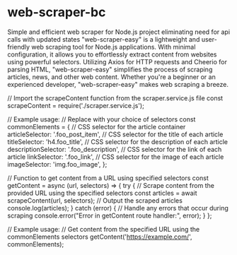 # web-scraper-bc
Simple and efficient web scraper for Node.js project eliminating need for api calls with updated states
"web-scraper-easy" is a lightweight and user-friendly web scraping tool for Node.js applications. With minimal configuration, 
it allows you to effortlessly extract content from websites using powerful selectors. Utilizing Axios for HTTP requests and Cheerio for parsing HTML, 
"web-scraper-easy" simplifies the process of scraping articles, news, and other web content. 
Whether you're a beginner or an experienced developer, "web-scraper-easy" makes web scraping a breeze.


// Import the scrapeContent function from the scraper.service.js file
const scrapeContent = require('./scraper.service.js');

// Example usage:
// Replace with your choice of selectors
const commonElements = {
    // CSS selector for the article container
    articleSelector: '.foo_post_item',
    // CSS selector for the title of each article
    titleSelector: 'h4.foo_title',
    // CSS selector for the description of each article
    descriptionSelector: '.foo_description',
    // CSS selector for the link of each article
    linkSelector: '.foo_link',
    // CSS selector for the image of each article
    imageSelector: 'img.foo_image',
};

// Function to get content from a URL using specified selectors
const getContent = async (url, selectors) => {
    try {
        // Scrape content from the provided URL using the specified selectors
        const articles = await scrapeContent(url, selectors);
        // Output the scraped articles
        console.log(articles);
    } catch (error) {
        // Handle any errors that occur during scraping
        console.error("Error in getContent route handler:", error);
    }
};

// Example usage:
// Get content from the specified URL using the commonElements selectors
getContent('https://example.com/', commonElements);

